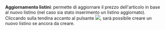 
**Aggiornamento listini**: permette di aggiornare il prezzo dell'articolo in base al nuovo listino (nel caso sia stato inserimento un listino aggiornato).<br />
Cliccando sulla tendina accanto al pulsante ![](/img/neutral/common/down-arrow.png), sarà possibile creare un nuovo listino se ancora da creare.